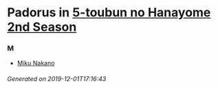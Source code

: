 # Padorus in [5-toubun no Hanayome 2nd Season](https://myanimelist.net/anime/39783/5-toubun_no_Hanayome_2nd_Season)

### M
* [Miku Nakano](https://github.com/shadow578/Project-Padoru/blob/master/table-of-contents/characters/MikuNakano.md)

###### Generated on 2019-12-01T17:16:43
